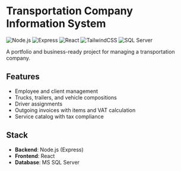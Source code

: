# Transportation Company Information System

![Node.js](https://img.shields.io/badge/Node.js-18.x-green?logo=node.js)
![Express](https://img.shields.io/badge/Express.js-Backend-lightgrey?logo=express)
![React](https://img.shields.io/badge/React-Frontend-blue?logo=react)
![TailwindCSS](https://img.shields.io/badge/TailwindCSS-Design-38B2AC?logo=tailwind-css)
![SQL Server](https://img.shields.io/badge/SQL%20Server-Database-red?logo=microsoft-sql-server)

A portfolio and business-ready project for managing a transportation company.  

## Features
- Employee and client management  
- Trucks, trailers, and vehicle compositions  
- Driver assignments  
- Outgoing invoices with items and VAT calculation  
- Service catalog with tax compliance  

## Stack
- **Backend**: Node.js (Express)  
- **Frontend**: React
- **Database**: MS SQL Server  
